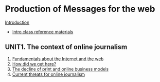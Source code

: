 # Production of Messages for the web

[Introduction](https://mberasategi.github.io/MSGW/intro)

- [Intro class reference materials](/MSGW/intro/intro-class.htm)

## UNIT1. The context of online journalism

1. [Fundamentals about the Internet and the web](unit1/unit10.htm)
1. [How did we get here?](unit1/unit11.htm)
1. [The decline of print and online business models](unit1/unit12.htm)
1. [Current threats for online journalism](unit1/unit13.htm)

<!-- ## UNIT2. Writing for the web

1. Finding leads and sources
2. The importance of content strategy
3. BASIC principles for writing
4. Search engine optimization (SEO)
5. Social media optimization (SMO)
6. Writing for social media and chats
7. Experiment and measure
8. Blogging, liveblogging and mobile journalism
9. Verification

## UNIT3. Multimedia content online

1. Online audio
2. Online video I
3. Online video II

## UNIT4. Web development for journalistic products

1. Interactivity
2. Coding basics: HTML&CSS
3. Programming concepts
4. Write, find and share code

## Closure & review

1. Review & exam details -->

